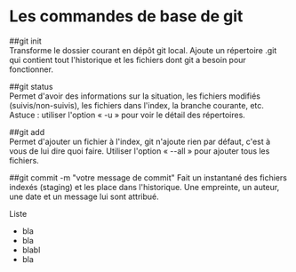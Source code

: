 # Les commandes de base de git

##git init   
Transforme le dossier courant en dépôt git local. Ajoute un répertoire .git qui contient tout l'historique et les fichiers dont git a besoin pour fonctionner.

##git status   
Permet d'avoir des informations sur la situation, les fichiers modifiés (suivis/non-suivis), les fichiers dans l'index, la branche courante, etc.
Astuce : utiliser l'option « -u » pour voir le détail des répertoires.

##git add   
Permet d'ajouter un fichier à l'index, git n'ajoute rien par défaut, c'est à vous de lui dire quoi faire. 
Utiliser l'option « --all » pour ajouter tous les fichiers.

##git commit -m "votre message de commit"
Fait un instantané des fichiers indexés (staging) et les place dans l'historique. Une empreinte, un auteur, une date et un message lui sont attribué.

Liste
- bla
- bla
- blabl
- bla
